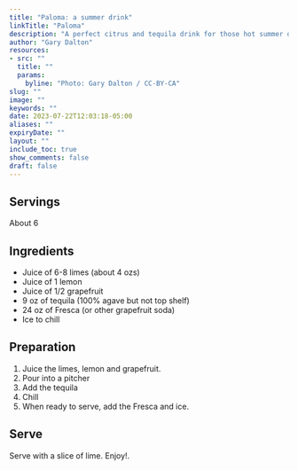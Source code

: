 ```yaml
---
title: "Paloma: a summer drink"
linkTitle: "Paloma"
description: "A perfect citrus and tequila drink for those hot summer days."
author: "Gary Dalton"
resources:
- src: ""
  title: ""
  params:
    byline: "Photo: Gary Dalton / CC-BY-CA"
slug: ""
image: ""
keywords: ""
date: 2023-07-22T12:03:18-05:00
aliases: ""
expiryDate: ""
layout: ""
include_toc: true
show_comments: false
draft: false
---
```


## Servings

About 6

## Ingredients

* Juice of 6-8 limes (about 4 ozs)
* Juice of 1 lemon
* Juice of 1/2 grapefruit
* 9 oz of tequila (100% agave but not top shelf)
* 24 oz of Fresca (or other grapefruit soda)
* Ice to chill

## Preparation

1. Juice the limes, lemon and grapefruit.
2. Pour into a pitcher
3. Add the tequila
4. Chill
5. When ready to serve, add the Fresca and ice.

## Serve

Serve with a slice of lime. Enjoy!.
